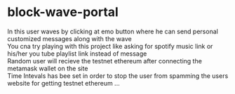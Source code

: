 # block-wave-portal
In this user waves by clicking at emo button where he can send personal customized messages along with the wave <br/>
You cna try playing  with this project like asking for spotify music  link or his/her you tube playlist link instead of message<br/>
Random user will recieve the testnet ethereum after connecting the metamask wallet on the site <br/>
Time Intevals has bee set in order to stop the user from spamming the users website for getting testnet ethereum ...

